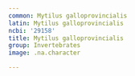 ```yaml
---
common: Mytilus galloprovincialis
latin: Mytilus galloprovincialis
ncbi: '29158'
title: Mytilus galloprovincialis
group: Invertebrates
image: .na.character

---
```

